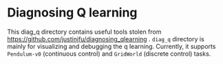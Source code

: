 # Diagnosing Q learning

This diag_q directory contains useful tools stolen from https://github.com/justinjfu/diagnosing_qlearning .
`diag_q` directory is mainly for visualizing and debugging the q learning.
Currently, it supports `Pendulum-v0` (continuous control) and `GridWorld` (discrete control) tasks.

